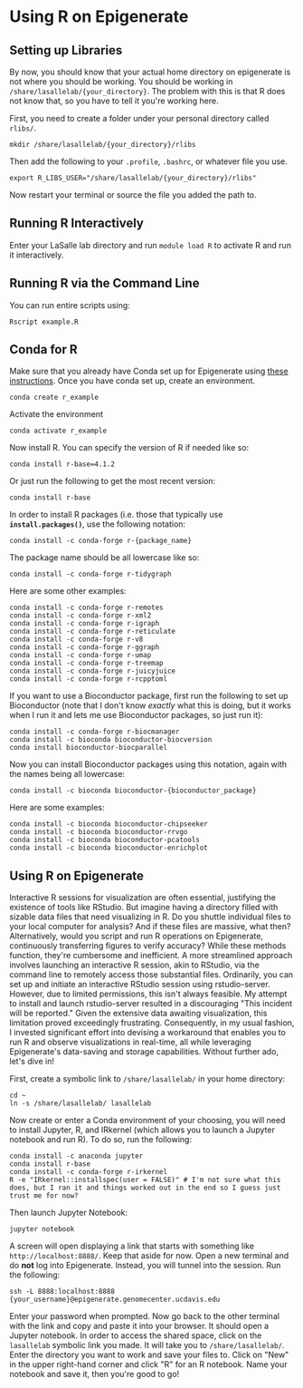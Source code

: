 # Using R on Epigenerate

## Setting up Libraries

By now, you should know that your actual home directory on epigenerate is not where you should be working. You should be working in `/share/lasallelab/{your_directory}`. The problem with this is that R does not know that, so you have to tell it you're working here.

First, you need to create a folder under your personal directory called `rlibs/`.

```
mkdir /share/lasallelab/{your_directory}/rlibs
```

Then add the following to your `.profile`, `.bashrc`, or whatever file you use.

```
export R_LIBS_USER="/share/lasallelab/{your_directory}/rlibs"
```

Now restart your terminal or source the file you added the path to.


## Running R Interactively

Enter your LaSalle lab directory and run `module load R` to activate R and run it interactively. 

## Running R via the Command Line

You can run entire scripts using:

```
Rscript example.R
```

## Conda for R

Make sure that you already have Conda set up for Epigenerate using [these instructions](https://github.com/vhaghani26/epigenerate/blob/main/conda.md). Once you have conda set up, create an environment.

```
conda create r_example
```

Activate the environment

```
conda activate r_example
```

Now install R. You can specify the version of R if needed like so:

```
conda install r-base=4.1.2
```

Or just run the following to get the most recent version:

```
conda install r-base
```

In order to install R packages (i.e. those that typically use **`install.packages()`**, use the following notation:

```
conda install -c conda-forge r-{package_name}
```

The package name should be all lowercase like so:

```
conda install -c conda-forge r-tidygraph
```

Here are some other examples:

```
conda install -c conda-forge r-remotes
conda install -c conda-forge r-xml2
conda install -c conda-forge r-igraph
conda install -c conda-forge r-reticulate
conda install -c conda-forge r-v8
conda install -c conda-forge r-ggraph
conda install -c conda-forge r-umap
conda install -c conda-forge r-treemap
conda install -c conda-forge r-juicyjuice
conda install -c conda-forge r-rcpptoml
```

If you want to use a Bioconductor package, first run the following to set up Bioconductor (note that I don't know _exactly_ what this is doing, but it works when I run it and lets me use Bioconductor packages, so just run it):

```
conda install -c conda-forge r-biocmanager
conda install -c bioconda bioconductor-biocversion
conda install bioconductor-biocparallel
```

Now you can install Bioconductor packages using this notation, again with the names being all lowercase:

```
conda install -c bioconda bioconductor-{bioconductor_package}
```

Here are some examples:

```
conda install -c bioconda bioconductor-chipseeker
conda install -c bioconda bioconductor-rrvgo
conda install -c bioconda bioconductor-pcatools
conda install -c bioconda bioconductor-enrichplot
```

## Using R on Epigenerate

Interactive R sessions for visualization are often essential, justifying the existence of tools like RStudio. But imagine having a directory filled with sizable data files that need visualizing in R. Do you shuttle individual files to your local computer for analysis? And if these files are massive, what then? Alternatively, would you script and run R operations on Epigenerate, continuously transferring figures to verify accuracy? While these methods function, they're cumbersome and inefficient. A more streamlined approach involves launching an interactive R session, akin to RStudio, via the command line to remotely access those substantial files. Ordinarily, you can set up and initiate an interactive RStudio session using rstudio-server. However, due to limited permissions, this isn't always feasible. My attempt to install and launch rstudio-server resulted in a discouraging "This incident will be reported." Given the extensive data awaiting visualization, this limitation proved exceedingly frustrating. Consequently, in my usual fashion, I invested significant effort into devising a workaround that enables you to run R and observe visualizations in real-time, all while leveraging Epigenerate's data-saving and storage capabilities. Without further ado, let's dive in!

First, create a symbolic link to `/share/lasallelab/` in your home directory:

```
cd ~
ln -s /share/lasallelab/ lasallelab
```

Now create or enter a Conda environment of your choosing, you will need to install Jupyter, R, and IRkernel (which allows you to launch a Jupyter notebook and run R). To do so, run the following:

```
conda install -c anaconda jupyter
conda install r-base
conda install -c conda-forge r-irkernel
R -e "IRkernel::installspec(user = FALSE)" # I'm not sure what this does, but I ran it and things worked out in the end so I guess just trust me for now?
```

Then launch Jupyter Notebook:

```
jupyter notebook
```

A screen will open displaying a link that starts with something like `http://localhost:8888/`. Keep that aside for now. Open a new terminal and do **not** log into Epigenerate. Instead, you will tunnel into the session. Run the following:

```
ssh -L 8888:localhost:8888 {your_username}@epigenerate.genomecenter.ucdavis.edu
```

Enter your password when prompted. Now go back to the other terminal with the link and copy and paste it into your browser. It should open a Jupyter notebook. In order to access the shared space, click on the `lasallelab` symbolic link you made. It will take you to `/share/lasallelab/`. Enter the directory you want to work and save your files to. Click on "New" in the upper right-hand corner and click "R" for an R notebook. Name your notebook and save it, then you're good to go!